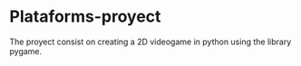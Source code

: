 # Plataforms-proyect
The proyect consist on creating a 2D videogame in python using the library pygame.
